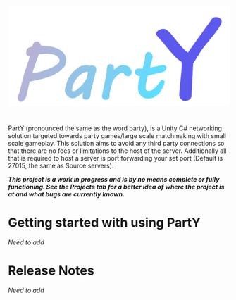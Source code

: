 ![Logo](https://github.com/JusticeShultz/PartY/blob/master/PartY/Assets/PartY/Logos/PartY_Logo_Colored.png)

#   
PartY (pronounced the same as the word party), is a Unity C# networking solution targeted towards party games/large scale matchmaking with small scale gameplay. This solution aims to avoid any third party connections so that there are no fees or limitations to the host of the server. Additionally all that is required to host a server is port forwarding your set port (Default is 27015, the same as Source servers).

***This project is a work in progress and is by no means complete or fully functioning. See the Projects tab for a better idea of where the project is at and what bugs are currently known.***


# Getting started with using PartY
*Need to add*


# Release Notes
*Need to add*
